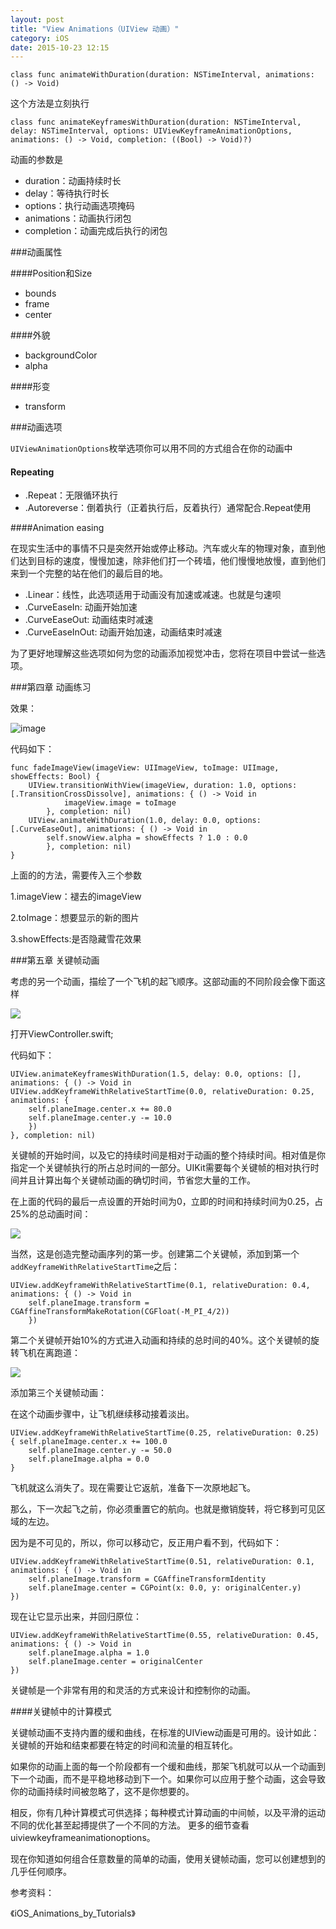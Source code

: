 ```yaml
---
layout: post
title: "View Animations（UIView 动画）"
category: iOS
date: 2015-10-23 12:15
---
```


```
class func animateWithDuration(duration: NSTimeInterval, animations: () -> Void) 
```
这个方法是立刻执行

```
class func animateKeyframesWithDuration(duration: NSTimeInterval, delay: NSTimeInterval, options: UIViewKeyframeAnimationOptions, animations: () -> Void, completion: ((Bool) -> Void)?)
```

动画的参数是

* duration：动画持续时长
* delay：等待执行时长
* options：执行动画选项掩码
* animations：动画执行闭包
* completion：动画完成后执行的闭包

###动画属性

####Position和Size

* bounds
* frame
* center

####外貌

* backgroundColor
* alpha

####形变

* transform


###动画选项

`UIViewAnimationOptions`枚举选项你可以用不同的方式组合在你的动画中

#### Repeating
* .Repeat：无限循环执行
* .Autoreverse：倒着执行（正着执行后，反着执行）通常配合.Repeat使用

####Animation easing

在现实生活中的事情不只是突然开始或停止移动。汽车或火车的物理对象，直到他们达到目标的速度，慢慢加速，除非他们打一个砖墙，他们慢慢地放慢，直到他们来到一个完整的站在他们的最后目的地。

* .Linear：线性，此选项适用于动画没有加速或减速。也就是匀速呗
* .CurveEaseIn: 动画开始加速
* .CurveEaseOut: 动画结束时减速
* .CurveEaseInOut: 动画开始加速，动画结束时减速

 
为了更好地理解这些选项如何为您的动画添加视觉冲击，您将在项目中尝试一些选项。


###第四章 动画练习

效果：

![image](./animation_p1.png)

代码如下：

```
func fadeImageView(imageView: UIImageView, toImage: UIImage, showEffects: Bool) {
    UIView.transitionWithView(imageView, duration: 1.0, options: [.TransitionCrossDissolve], animations: { () -> Void in
            imageView.image = toImage
        }, completion: nil)
    UIView.animateWithDuration(1.0, delay: 0.0, options: [.CurveEaseOut], animations: { () -> Void in
        self.snowView.alpha = showEffects ? 1.0 : 0.0
        }, completion: nil)
}

```
上面的的方法，需要传入三个参数

1.imageView：褪去的imageView

2.toImage：想要显示的新的图片

3.showEffects:是否隐藏雪花效果

###第五章 关键帧动画

考虑的另一个动画，描绘了一个飞机的起飞顺序。这部动画的不同阶段会像下面这样

![](./animation_k1.png)

打开ViewController.swift;

代码如下：

```
UIView.animateKeyframesWithDuration(1.5, delay: 0.0, options: [], animations: { () -> Void in
UIView.addKeyframeWithRelativeStartTime(0.0, relativeDuration: 0.25, animations: {
    self.planeImage.center.x += 80.0
    self.planeImage.center.y -= 10.0
    })
}, completion: nil)

```

关键帧的开始时间，以及它的持续时间是相对于动画的整个持续时间。相对值是你指定一个关键帧执行的所占总时间的一部分。UIKit需要每个关键帧的相对执行时间并且计算出每个关键帧动画的确切时间，节省您大量的工作。

在上面的代码的最后一点设置的开始时间为0，立即的时间和持续时间为0.25，占25%的总动画时间：

![](./animation_k2.png)

当然，这是创造完整动画序列的第一步。创建第二个关键帧，添加到第一个`addKeyframeWithRelativeStartTime`之后：

```
UIView.addKeyframeWithRelativeStartTime(0.1, relativeDuration: 0.4, animations: { () -> Void in
    self.planeImage.transform = CGAffineTransformMakeRotation(CGFloat(-M_PI_4/2))
    })
```

第二个关键帧开始10%的方式进入动画和持续的总时间的40%。这个关键帧的旋转飞机在离跑道：

![](./animation_k3.png)

添加第三个关键帧动画：

在这个动画步骤中，让飞机继续移动接着淡出。
```
UIView.addKeyframeWithRelativeStartTime(0.25, relativeDuration: 0.25) { self.planeImage.center.x += 100.0	self.planeImage.center.y -= 50.0	self.planeImage.alpha = 0.0}
```

飞机就这么消失了。现在需要让它返航，准备下一次原地起飞。

那么，下一次起飞之前，你必须重置它的航向。也就是撤销旋转，将它移到可见区域的左边。

因为是不可见的，所以，你可以移动它，反正用户看不到，代码如下：

```
UIView.addKeyframeWithRelativeStartTime(0.51, relativeDuration: 0.1, animations: { () -> Void in
	self.planeImage.transform = CGAffineTransformIdentity
	self.planeImage.center = CGPoint(x: 0.0, y: originalCenter.y)
})
```

现在让它显示出来，并回归原位：


```
UIView.addKeyframeWithRelativeStartTime(0.55, relativeDuration: 0.45, animations: { () -> Void in
    self.planeImage.alpha = 1.0
    self.planeImage.center = originalCenter
})
```

关键帧是一个非常有用的和灵活的方式来设计和控制你的动画。

####关键帧中的计算模式

关键帧动画不支持内置的缓和曲线，在标准的UIView动画是可用的。设计如此：关键帧的开始和结束都要在特定的时间和流量的相互转化。

如果你的动画上面的每一个阶段都有一个缓和曲线，那架飞机就可以从一个动画到下一个动画，而不是平稳地移动到下一个。如果你可以应用于整个动画，这会导致你的动画持续时间被忽略了，这不是你想要的。

相反，你有几种计算模式可供选择；每种模式计算动画的中间帧，以及平滑的运动不同的优化甚至起搏提供了一个不同的方法。 更多的细节查看uiviewkeyframeanimationoptions。

现在你知道如何组合任意数量的简单的动画，使用关键帧动画，您可以创建想到的几乎任何顺序。





参考资料：

《iOS_Animations_by_Tutorials》



